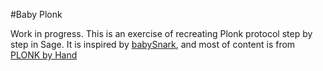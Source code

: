 #Baby Plonk

Work in progress.
This is an exercise of recreating Plonk protocol step by step in Sage.
It is inspired by [babySnark](https://github.com/initc3/babySNARK), and most of content is from [PLONK by Hand](https://research.metastate.dev/plonk-by-hand-part-2-the-proof/)
